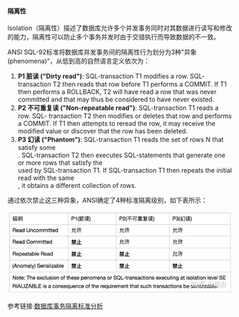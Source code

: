 #### 隔离性

Isolation（隔离性）描述了数据库允许多个并发事务同时对其数据进行读写和修改的能力，隔离性可以防止多个事务并发时由于交错执行而导致数据的不一致。

ANSI SQL-92标准将数据库并发事务间的隔离性行为划分为3种"异象(phenomena)"，从低到高的自然语言定义依次为：

1. **P1 脏读 ("Dirty read")**: SQL-transaction T1 modifies a row. SQL- transaction T2 then reads that row before T1 performs a COMMIT. If T1 then performs a ROLLBACK, T2 will have read a row that was never committed and that may thus be considered to have never existed.
2. **P2 不可重复读 ("Non-repeatable read")**: SQL-transaction T1 reads a row. SQL- transaction T2 then modifies or deletes that row and performs a COMMIT. If T1 then attempts to reread the row, it may receive the modified value or discover that the row has been deleted.
3. **P3 幻读 ("Phantom")**: SQL-transaction T1 reads the set of rows N that satisfy some <search condition>. SQL-transaction T2 then executes SQL-statements that generate one or more rows that satisfy the <search condition> used by SQL-transaction T1. If SQL-transaction T1 then repeats the initial read with the same <search condition>, it obtains a different collection of rows.

通过依次禁止这三种异象，ANSI确定了4种标准隔离级别，如下表所示：

![](./isolation.jpg)

参考链接:[数据库事务隔离标准分析](https://zhuanlan.zhihu.com/p/38214642)